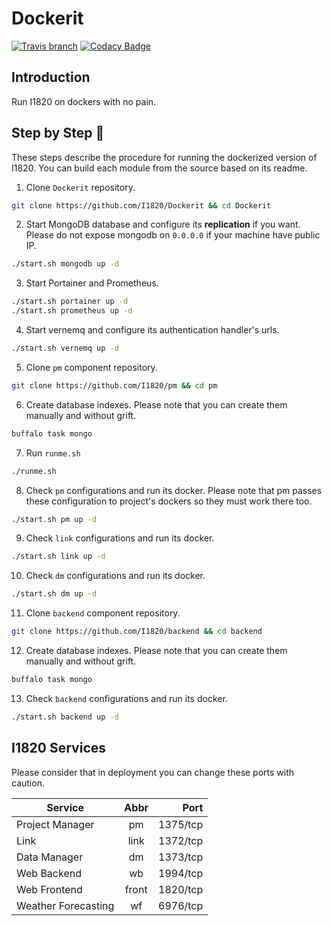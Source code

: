 # Dockerit
[![Travis branch](https://img.shields.io/travis/com/I1820/Dockerit/master.svg?style=flat-square)](https://travis-ci.com/I1820/Dockerit)
[![Codacy Badge](https://api.codacy.com/project/badge/Grade/9168e7dc29d14988b4cd631bf667449a)](https://www.codacy.com/app/i1820/Dockerit?utm_source=github.com&amp;utm_medium=referral&amp;utm_content=I1820/Dockerit&amp;utm_campaign=Badge_Grade)

## Introduction
Run I1820 on dockers with no pain.

## Step by Step :baby:
These steps describe the procedure for running the dockerized version of I1820. You can build
each module from the source based on its readme.

1. Clone `Dockerit` repository.
```sh
git clone https://github.com/I1820/Dockerit && cd Dockerit
```

2. Start MongoDB database and configure its **replication** if you want. Please do not expose mongodb on `0.0.0.0` if your machine have public IP.

```sh
./start.sh mongodb up -d
```

3. Start Portainer and Prometheus.
```sh
./start.sh portainer up -d
./start.sh prometheus up -d
```

4. Start vernemq and configure its authentication handler's urls.
```sh
./start.sh vernemq up -d
```

5. Clone `pm` component repository.
```sh
git clone https://github.com/I1820/pm && cd pm
```

6. Create database indexes. Please note that you can create them manually and without grift.
```sh
buffalo task mongo
```

7. Run `runme.sh`
```sh
./runme.sh
```

8. Check `pm` configurations and run its docker. Please note that pm passes these configuration
to project's dockers so they must work there too.
```sh
./start.sh pm up -d
```

9. Check `link` configurations and run its docker.
```sh
./start.sh link up -d
```

10. Check `dm` configurations and run its docker.
```sh
./start.sh dm up -d
```

11. Clone `backend` component repository.
```sh
git clone https://github.com/I1820/backend && cd backend
```

12. Create database indexes. Please note that you can create them manually and without grift.
```sh
buffalo task mongo
```

13. Check `backend` configurations and run its docker.
```sh
./start.sh backend up -d
```


## I1820 Services
Please consider that in deployment you can change these ports with caution.

| Service          | Abbr  | Port     |
| ---------------- |:-----:| --------:|
| Project Manager  | pm    | 1375/tcp |
| Link             | link  | 1372/tcp |
| Data Manager     | dm    | 1373/tcp |
| Web Backend      | wb    | 1994/tcp |
| Web Frontend     | front | 1820/tcp |
| Weather Forecasting | wf | 6976/tcp |
